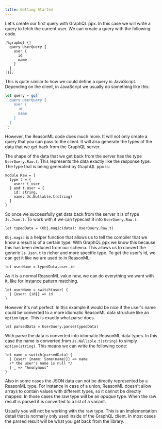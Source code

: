 ```yaml
---
title: Getting Started
---
```


Let's create our first query with GraphQL ppx. In this case we will write a
query to fetch the current user. We can create a query with the following code.

```reason
[%graphql {|
  query UserQuery {
    user {
      id
      name
    }
  }
|}];
```

This is quite similar to how we could define a query in JavaScript. Depending on
the client, in JavaScript we usually do something like this:

```js
let query = gql`
  query UserQuery {
    user {
      id
      name
    }
  }
`;
```

However, the ReasonML code does much more. It will not only create a query that
you can pass to the client. It will also generate the types of the data that we
get back from the GraphQL server.

The shape of the data that we get back from the server has the type
`UserQuery.Raw.t`. This represents the data exactly like the response type. The
type that is being generated by GraphQL ppx is:

```reason
module Raw = {
  type t = {
    user: t_user
  } and t_user = {
    id: string,
    name: Js.Nullable.t(string)
  }
}
```

So once we successfully get data back from the server it is of type `Js.Json.t`.
To work with it we can typecast it into `UserQuery.Raw.t`.

```reason
let typedData = (Obj.magic(data): UserQuery.Raw.t)
```

`Obj.magic` is a helper function that allows us to tell the compiler that we
know a result is of a certain type. With GraphQL ppx we know this because this
has been deduced from our schema. This allows us to convert the generic
`Js.Json.t` to richer and more specific type. To get the user's id, we can get
it like we are used to in ReasonML:

```reason
let userName = typedData.user.id
```

As it is a normal ReasonML value now, we can do everything we want with it, like
for instance pattern matching.

```reason
let userName = switch(user) {
  | {user: {id}} => id
}
```

However it's not perfect. In this example it would be nice if the user's name
could be converted to a more idiomatic ReasonML data structure like an `option`
type. This is exactly what parse does.

```reason
let parsedData = UserQuery.parse(typedData)
```

With parse the data is converted into idiomatic ReasonML data types. In this
case the name is converted from `Js.Nullable.t(string)` to simply
`option(string)`. This means we can write the following code:

```reason
let name = switch(parsedData) {
  | {user: {name: Some(name)}} => name
  /* the user's name is null */
  | _ => "Anonymous"
}
```

Also in some cases the JSON data can not be directly represented by a ReasonML
type. For instance in case of a union, ReasonML doesn't allow arrays to contain
values with different types, so it cannot be directly mapped. In those cases the
raw type will be an _opaque_ type. When the raw result is parsed it is converted
to a list of a variant.

Usually you will not be working with the raw type. This is an implementation
detail that is normally only used inside of the GraphQL client. In most cases
the parsed result will be what you get back from the library.

